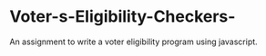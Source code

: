 # Voter-s-Eligibility-Checkers-
An assignment to write a voter eligibility program using javascript.

